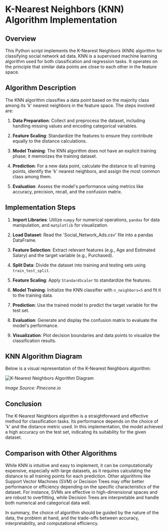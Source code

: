 # K-Nearest Neighbors (KNN) Algorithm Implementation

## Overview

This Python script implements the K-Nearest Neighbors (KNN) algorithm for classifying social network ad data. KNN is a supervised machine learning algorithm used for both classification and regression tasks. It operates on the principle that similar data points are close to each other in the feature space. 

## Algorithm Description

The KNN algorithm classifies a data point based on the majority class among its 'k' nearest neighbors in the feature space. The steps involved are:

1. **Data Preparation**: Collect and preprocess the dataset, including handling missing values and encoding categorical variables.

2. **Feature Scaling**: Standardize the features to ensure they contribute equally to the distance calculations.

3. **Model Training**: The KNN algorithm does not have an explicit training phase; it memorizes the training dataset.

4. **Prediction**: For a new data point, calculate the distance to all training points, identify the 'k' nearest neighbors, and assign the most common class among them.

5. **Evaluation**: Assess the model's performance using metrics like accuracy, precision, recall, and the confusion matrix.

## Implementation Steps

1. **Import Libraries**: Utilize `numpy` for numerical operations, `pandas` for data manipulation, and `matplotlib` for visualization.

2. **Load Dataset**: Read the 'Social_Network_Ads.csv' file into a pandas DataFrame.

3. **Feature Selection**: Extract relevant features (e.g., Age and Estimated Salary) and the target variable (e.g., Purchased).

4. **Split Data**: Divide the dataset into training and testing sets using `train_test_split`.

5. **Feature Scaling**: Apply `StandardScaler` to standardize the features.

6. **Model Training**: Initialize the KNN classifier with `n_neighbors=5` and fit it to the training data.

7. **Prediction**: Use the trained model to predict the target variable for the test set.

8. **Evaluation**: Generate and display the confusion matrix to evaluate the model's performance.

9. **Visualization**: Plot decision boundaries and data points to visualize the classification results.

## KNN Algorithm Diagram

Below is a visual representation of the K-Nearest Neighbors algorithm:

![K-Nearest Neighbors Algorithm Diagram]([https://www.pinecone.io/wp-content/uploads/2021/06/knn-diagram.png](https://www.pinecone.io/_next/image/?url=https%3A%2F%2Fcdn.sanity.io%2Fimages%2Fvr8gru94%2Fproduction%2F138140042406c5a7ebabc0d667ab17b594977887-512x329.png&w=640&q=75))

*Image Source: Pinecone.io*

## Conclusion

The K-Nearest Neighbors algorithm is a straightforward and effective method for classification tasks. Its performance depends on the choice of 'k' and the distance metric used. In this implementation, the model achieved a high accuracy on the test set, indicating its suitability for the given dataset.

## Comparison with Other Algorithms

While KNN is intuitive and easy to implement, it can be computationally expensive, especially with large datasets, as it requires calculating the distance to all training points for each prediction. Other algorithms like Support Vector Machines (SVM) or Decision Trees may offer better performance or efficiency depending on the specific characteristics of the dataset. For instance, SVMs are effective in high-dimensional spaces and are robust to overfitting, while Decision Trees are interpretable and handle both numerical and categorical data well.

In summary, the choice of algorithm should be guided by the nature of the data, the problem at hand, and the trade-offs between accuracy, interpretability, and computational efficiency. 
